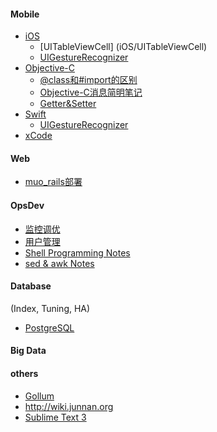 #### Mobile
- [iOS](iOS/iOS_page)
    * [UITableViewCell] (iOS/UITableViewCell)
    * [UIGestureRecognizer](iOS/UIGestureRecognizer)
- [Objective-C](objc/ObjectiveC_page)
    * [@class和#import的区别](objc/class_import)
    * [Objective-C消息简明笔记](objc/obcj_message)
    * [Getter&Setter](getter-setter)
- [Swift](swift/swift_page)
    * [UIGestureRecognizer](swift/UIGestureRecognizer)
- [xCode](xCode_page)

#### Web
- [muo_rails部署](rails/muo-rails-deploy)

#### OpsDev
- [监控调优](opsdev/monitorTuning)
- [用户管理](opsdev/userManage)
- [Shell Programming Notes](opsdev/shell-Notes)
- [sed & awk Notes](opsdev/sed-awk-notes)

#### Database
(Index, Tuning, HA)
- [PostgreSQL](pgsql/pgsql_page)

#### Big Data

#### others
- [Gollum](gollum)
- http://wiki.junnan.org
- [Sublime Text 3](others/SublimeText3)